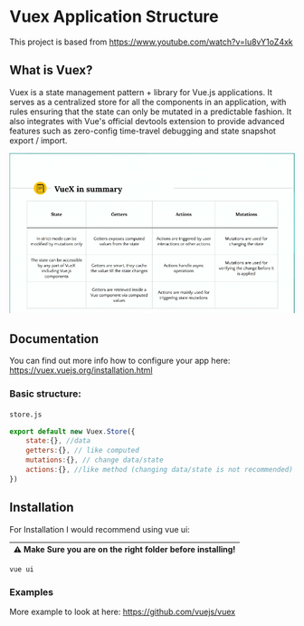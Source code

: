 # Vuex Application Structure
This project is based from https://www.youtube.com/watch?v=lu8vY1oZ4xk

## What is Vuex?
Vuex is a state management pattern + library for Vue.js applications. It serves as a centralized store for all the components in an application, with rules ensuring that the state can only be mutated in a predictable fashion. It also integrates with Vue's official devtools extension to provide advanced features such as zero-config time-travel debugging and state snapshot export / import.

![Vuex Summary](src/assets/VuexSummary.png)

## Documentation
You can find out more info how to configure your app here: https://vuex.vuejs.org/installation.html

### Basic structure:
<code>store.js</code>
```javascript
export default new Vuex.Store({
    state:{}, //data
    getters:{}, // like computed
    mutations:{}, // change data/state
    actions:{}, //like method (changing data/state is not recommended)
})
```

## Installation
For Installation I would recommend using vue ui:

  | :warning: Make Sure you are on the right folder before installing! |
  | --- |

```npm
vue ui
```

### Examples
More example to look at here:
https://github.com/vuejs/vuex